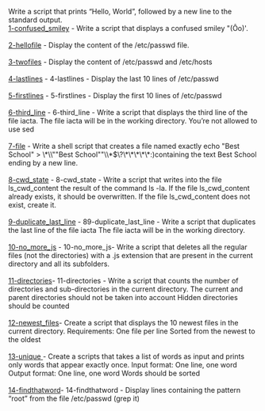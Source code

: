 Write a script that prints “Hello, World”, followed by a new line to the standard output. <br/>
[1-confused_smiley](1-confused_smiley) - Write a script that displays a confused smiley "(Ôo)'.<br/><br/>
[2-hellofile](2-hellofile) - Display the content of the /etc/passwd file.</br><br/>
[3-twofiles](3-twofiles)  - Display the content of /etc/passwd and /etc/hosts </br> </br>
[4-lastlines](4-lastlines) - 4-lastlines - Display the last 10 lines of /etc/passwd</br> </br>
[5-firstlines](5-firstlines) - 5-firstlines - Display the first 10 lines of /etc/passwd</br> </br>
[6-third_line](6-third_line) - 6-third_line - Write a script that displays the third line of the file iacta. The file iacta will be in the working directory. You’re not allowed to use sed</br> </br>
[7-file](7-file) - Write a shell script that creates a file named exactly echo "Best School" > \\\*\\\\""Best School"\"\\\\\*\$\\\?\\\*\\\*\\\*\\\*\\\*\:\)containing the text Best School ending by a new line.</br> </br>
[8-cwd_state](8-cwd_state) - 8-cwd_state - Write a script that writes into the file ls_cwd_content the result of the command ls -la. If the file ls_cwd_content already exists, it should be overwritten. If the file ls_cwd_content does not exist, create it.</br> </br>
[9-duplicate_last_line](9-duplicate_last_line) - 89-duplicate_last_line - Write a script that duplicates the last line of the file iacta The file iacta will be in the working directory.</br> </br>
[10-no_more_js](10-no_more_js) - 10-no_more_js- Write a script that deletes all the regular files (not the directories) with a .js extension that are present in the current directory and all its subfolders.</br> </br>
[11-directories](11-directories)- 11-directories - Write a script that counts the number of directories and sub-directories in the current directory. The current and parent directories should not be taken into account Hidden directories should be counted</br> </br>
[12-newest_files](12-newest_files)- Create a script that displays the 10 newest files in the current directory. Requirements: One file per line Sorted from the newest to the oldest</br> </br>
[13-unique ](13-unique)- Create a scripts that takes a list of words as input and prints only words that appear exactly once. Input format: One line, one word Output format: One line, one word Words should be sorted</br> </br>
[14-findthatword](14-findthatword)- 14-findthatword - Display lines containing the pattern “root” from the file /etc/passwd (grep it)</br> </br>
